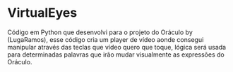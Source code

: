 # VirtualEyes
Código em Python que desenvolvi para o projeto do Oráculo by (LugaRamos), esse código cria um player de vídeo aonde consegui manipular através das teclas que vídeo quero que toque, lógica será usada para determinadas palavras que irão mudar visualmente as expressões do Oráculo.
